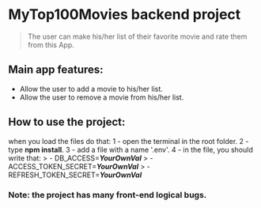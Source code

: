 # MyTop100Movies backend project
> The user can make his/her list of their favorite movie
> and rate them from this App.

## Main app features:
- Allow the user to add a movie to his/her list.
- Allow the user to remove a movie from his/her list.

## How to use the project:
when you load the files do that:
1 - open the terminal in the root folder.
2 - type    **npm install**.
3 - add a file with a name '.env'.
4 - in the file, you should write that:
    > - DB_ACCESS=***YourOwnVal***
    > - ACCESS_TOKEN_SECRET=***YourOwnVal***
    > - REFRESH_TOKEN_SECRET=***YourOwnVal***

### Note: the project has many front-end logical bugs.